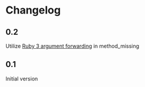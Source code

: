 # Changelog

## 0.2

Utilize [Ruby 3 argument forwarding](https://blog.saeloun.com/2020/09/16/ruby-3-0-to-add-support-for-forwarding-arguments-along-with-lead-arguments/#after) in method_missing


## 0.1

Initial version

